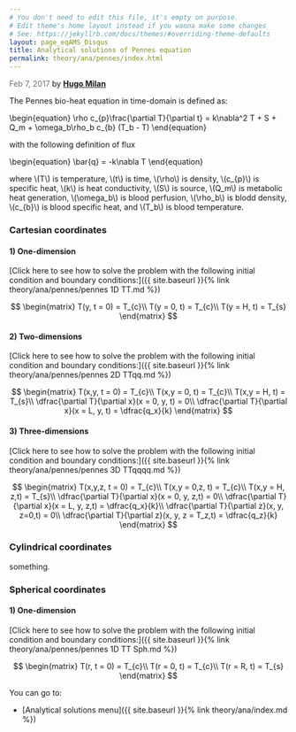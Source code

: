 ```yaml
---
# You don't need to edit this file, it's empty on purpose.
# Edit theme's home layout instead if you wanna make some changes
# See: https://jekyllrb.com/docs/themes/#overriding-theme-defaults
layout: page_eqAMS_Disqus
title: Analytical solutions of Pennes equation
permalink: theory/ana/pennes/index.html
---
```


<span style="color:#697473">Feb 7, 2017</span> by [**Hugo Milan**](https://hugomilan.github.io/)

The Pennes bio-heat equation in time-domain is defined as:

\begin{equation}
    \rho c_{p}\frac{\partial T}{\partial t} = k\nabla^2 T + S + Q_m + \omega_b\rho_b c_{b} (T_b - T)
\end{equation}

with the following definition of flux

\begin{equation}
    \bar{q} = -k\nabla T
\end{equation}

where \\(T\\) is temperature, \\(t\\) is time, \\(\rho\\) is density, \\(c_{p}\\) is specific heat, \\(k\\) is heat conductivity, \\(S\\) is source, \\(Q_m\\) is metabolic heat generation, \\(\omega_b\\) is blood perfusion, \\(\rho_b\\) is blodd density, \\(c_{b}\\) is blood specific heat, and \\(T_b\\) is blood temperature.

### Cartesian coordinates

#### **1) One-dimension**

[Click here to see how to solve the problem with the following initial condition and boundary conditions:]({{ site.baseurl }}{% link theory/ana/pennes/pennes 1D TT.md %})

$$
\begin{matrix}
    T(y, t = 0) = T_{c}\\
    T(y = 0, t) = T_{c}\\
    T(y = H, t) = T_{s}
\end{matrix}
$$

#### **2) Two-dimensions**

[Click here to see how to solve the problem with the following initial condition and boundary conditions:]({{ site.baseurl }}{% link theory/ana/pennes/pennes 2D TTqq.md %})

$$
\begin{matrix}
    T(x,y, t = 0) = T_{c}\\
    T(x,y = 0, t) = T_{c}\\
    T(x,y = H, t) = T_{s}\\
    \dfrac{\partial T}{\partial x}(x = 0, y, t) = 0\\
    \dfrac{\partial T}{\partial x}(x = L, y, t) = \dfrac{q_x}{k}
\end{matrix}
$$


#### **3) Three-dimensions**

[Click here to see how to solve the problem with the following initial condition and boundary conditions:]({{ site.baseurl }}{% link theory/ana/pennes/pennes 3D TTqqqq.md %})

$$
\begin{matrix}
    T(x,y,z, t = 0) = T_{c}\\
    T(x,y = 0,z, t) = T_{c}\\
    T(x,y = H, z,t) = T_{s}\\
    \dfrac{\partial T}{\partial x}(x = 0, y, z,t) = 0\\
    \dfrac{\partial T}{\partial x}(x = L, y, z,t) = \dfrac{q_x}{k}\\
    \dfrac{\partial T}{\partial z}(x, y, z=0,t) = 0\\
    \dfrac{\partial T}{\partial z}(x, y, z = T_z,t) = \dfrac{q_z}{k}
\end{matrix}
$$


### Cylindrical coordinates
something.

### Spherical coordinates
#### **1) One-dimension**

[Click here to see how to solve the problem with the following initial condition and boundary conditions:]({{ site.baseurl }}{% link theory/ana/pennes/pennes 1D TT Sph.md %})

$$
\begin{matrix}
    T(r, t = 0) = T_{c}\\
    T(r = 0, t) = T_{c}\\
    T(r = R, t) = T_{s}
\end{matrix}
$$

You can go to:

* [Analytical solutions menu]({{ site.baseurl }}{% link theory/ana/index.md %})
